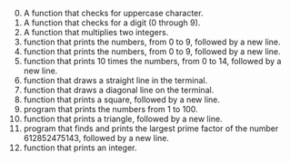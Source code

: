 0. A function that checks for uppercase character.
1. A function that checks for a digit (0 through 9).
2. A function that multiplies two integers.
3. function that prints the numbers, from 0 to 9, followed by a new line.
4. function that prints the numbers, from 0 to 9, followed by a new line.
5. function that prints 10 times the numbers, from 0 to 14, followed by a new line.
6. function that draws a straight line in the terminal.
7. function that draws a diagonal line on the terminal.
8. function that prints a square, followed by a new line.
9. program that prints the numbers from 1 to 100.
10. function that prints a triangle, followed by a new line.
11.  program that finds and prints the largest prime factor of the number 612852475143, followed by a new line.
12. function that prints an integer.
